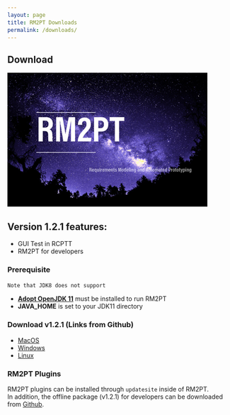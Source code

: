 ```yaml
---
layout: page
title: RM2PT Downloads
permalink: /downloads/
---
```


## Download

![logo](/imgs/splash.png)

## Version 1.2.1 features:
* GUI Test in RCPTT
* RM2PT for developers

###  Prerequisite

`Note that JDK8 does not support`
* **[Adopt OpenJDK 11](https://adoptopenjdk.net/)** must be installed to run RM2PT
* **JAVA_HOME** is set to your JDK11 directory


### Download v1.2.1 (Links from Github)

* [MacOS](https://github.com/RM2PT/Release/releases/download/v1.2.1/RM2PT-macosx.cocoa.x86_64.zip)
* [Windows](https://github.com/RM2PT/Release/releases/download/v1.2.1/RM2PT-win32.win32.x86_64.zip)
* [Linux](https://github.com/RM2PT/Release/releases/download/v1.2.1/RM2PT-linux.gtk.x86_64.zip)

<!-- ### Download (Mirrors in China)

* [Beihang Pan](https://bhpan.buaa.edu.cn:443/link/C28986F400B976136794C72C80B97A21) (All Versions) -->

### RM2PT Plugins
RM2PT plugins can be installed through `updatesite` inside of RM2PT. <br />
In addition, the offline package (v1.2.1) for developers can be downloaded from [Github](https://github.com/RM2PT/Release/releases/download/v1.2.1/net.mydreamy.requirementmodel.updatesite-1.2.0-SNAPSHOT.zip).
